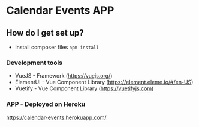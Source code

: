 # Calendar Events APP #

## How do I get set up? ##
* Install composer files `npm install`

### Development tools
* VueJS - Framework (https://vuejs.org/)
* ElementUI - Vue Component Library (https://element.eleme.io/#/en-US)
* Vuetify - Vue Component Library (https://vuetifyjs.com)

### APP - Deployed on Heroku
https://calendar-events.herokuapp.com/